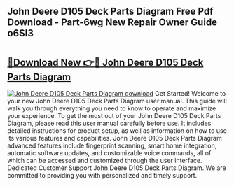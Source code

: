 ## John Deere D105 Deck Parts Diagram Free Pdf Download - Part-6wg New Repair Owner Guide o6SI3

# <h2><a href="http://dfhvo98.blite.top/?on=John+Deere+D105+Deck+Parts+Diagram">🔗Download New 👉🔴 John Deere D105 Deck Parts Diagram</a></h2>

[![John Deere D105 Deck Parts Diagram download](https://i.imgur.com/lujVjoI.png)](http://dfhvo98.blite.top/?on=John+Deere+D105+Deck+Parts+Diagram)
Get Started! Welcome to your new John Deere D105 Deck Parts Diagram user manual. This guide will walk you through everything you need to know to operate and maximize your experience. To get the most out of your John Deere D105 Deck Parts Diagram, please read this user manual carefully before use. It includes detailed instructions for product setup, as well as information on how to use its various features and capabilities. John Deere D105 Deck Parts Diagram advanced features include fingerprint scanning, smart home integration, automatic software updates, and customizable voice commands, all of which can be accessed and customized through the user interface. Dedicated Customer Support John Deere D105 Deck Parts Diagram. We are committed to providing you with personalized and timely support.
